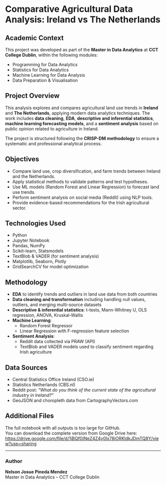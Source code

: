 # Comparative Agricultural Data Analysis: Ireland vs The Netherlands

## Academic Context

This project was developed as part of the **Master in Data Analytics** at **CCT College Dublin**, within the following modules:

- Programming for Data Analytics  
- Statistics for Data Analytics  
- Machine Learning for Data Analysis  
- Data Preparation & Visualisation

## Project Overview

This analysis explores and compares agricultural land use trends in **Ireland** and **The Netherlands**, applying modern data analytics techniques. The work includes **data cleaning**, **EDA**, **descriptive and inferential statistics**, **machine learning forecasting models**, and a **sentiment analysis** based on public opinion related to agriculture in Ireland.

The project is structured following the **CRISP-DM methodology** to ensure a systematic and professional analytical process.

## Objectives

- Compare land use, crop diversification, and farm trends between Ireland and the Netherlands.
- Apply statistical methods to validate patterns and test hypotheses.
- Use ML models (Random Forest and Linear Regression) to forecast land use trends.
- Perform sentiment analysis on social media (Reddit) using NLP tools.
- Provide evidence-based recommendations for the Irish agricultural sector.

## Technologies Used

- Python  
- Jupyter Notebook  
- Pandas, NumPy  
- Scikit-learn, Statsmodels  
- TextBlob & VADER (for sentiment analysis)  
- Matplotlib, Seaborn, Plotly  
- GridSearchCV for model optimization

## Methodology

- **EDA** to identify trends and outliers in land use data from both countries  
- **Data cleaning and transformation** including handling null values, outliers, and merging multi-source datasets  
- **Descriptive & inferential statistics**: t-tests, Mann-Whitney U, OLS regression, ANOVA, Kruskal-Wallis  
- **Machine Learning**:  
  - Random Forest Regressor  
  - Linear Regression with F-regression feature selection  
- **Sentiment Analysis**:
  - Reddit data collected via PRAW (API)  
  - TextBlob and VADER models used to classify sentiment regarding Irish agriculture


## Data Sources

- Central Statistics Office Ireland (CSO.ie)  
- Statistics Netherlands (CBS.nl)  
- Reddit post: *“What do you think of the current state of the agricultural industry in Ireland?”*  
- GeoJSON and choropleth data from CartographyVectors.com  


## Additional Files

The full notebook with all outputs is too large for GitHub.  
You can download the complete version from Google Drive here: https://drive.google.com/file/d/1iBQfGlNeZ4Z4y0Ix78iORKldkJDmTQ8Y/view?usp=sharing

---

### Author

**Nelson Josue Pineda Mendez**  
Master in Data Analytics – CCT College Dublin  
